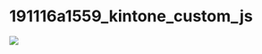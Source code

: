 # 191116a1559_kintone_custom_js
![](https://github.com/actions/hello-world/workflows/Greet%20Everyone/badge.svg)
